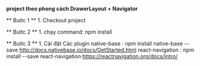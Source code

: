 
**project theo phong cách DrawerLayout + Navigator**

** Bước 1 **
    1. Checkout project

** Bước 2 **
    1. chạy command: npm install

** Bước 3 **
    1. Cài đặt Các plugin
        native-base : npm install native-base --save  http://docs.nativebase.io/docs/GetStarted.html
        react-navigation : npm install --save react-navigation  https://reactnavigation.org/docs/intro/


